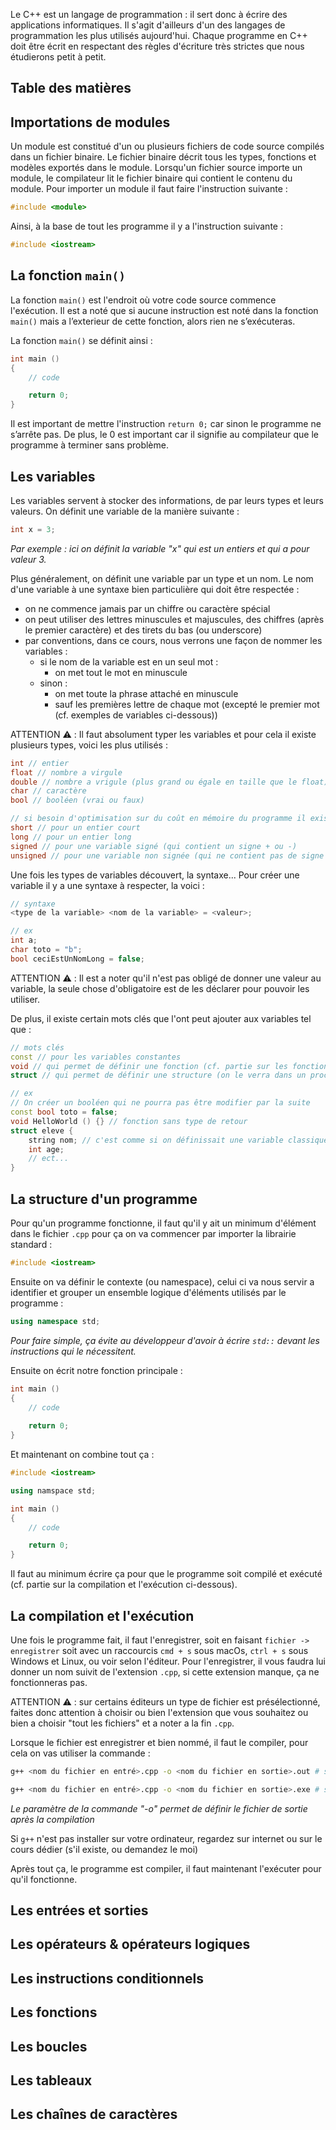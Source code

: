 
Le C++ est un langage de programmation : il sert donc à écrire des applications informatiques. Il s'agit d'ailleurs d'un des langages de programmation les plus utilisés aujourd'hui. Chaque programme en C++ doit être écrit en respectant des règles d'écriture très strictes que nous étudierons petit à petit.

## Table des matières




## Importations de modules

Un module est constitué d'un ou plusieurs fichiers de code source compilés dans un fichier binaire. Le fichier binaire décrit tous les types, fonctions et modèles exportés dans le module. Lorsqu'un fichier source importe un module, le compilateur lit le fichier binaire qui contient le contenu du module.
Pour importer un module il faut faire l'instruction suivante :

```c++
#include <module>
```

Ainsi, à la base de tout les programme il y a l'instruction suivante :
```c++
#include <iostream>
```


## La fonction `main()`

La fonction `main()` est l'endroit où votre code source commence l'exécution. Il est a noté que si aucune instruction est noté dans la fonction `main()` mais a l’exterieur de cette fonction, alors rien ne s’exécuteras.

La fonction `main()` se définit ainsi :

```c++
int main () 
{
	// code

	return 0;
}
```

Il est important de mettre l'instruction `return 0;` car sinon le programme ne s’arrête pas. De plus, le 0 est important car il signifie au compilateur que le programme à terminer sans problème.


## Les variables

Les variables servent à stocker des informations, de par leurs types et leurs valeurs. On définit une variable de la manière suivante :
``` cpp
int x = 3;
```
*Par exemple : ici on définit la variable "x" qui est un entiers et qui a pour valeur 3.*

Plus généralement, on définit une variable par un type et un nom. Le nom d'une variable à une syntaxe bien particulière qui doit être respectée :
* on ne commence jamais par un chiffre ou caractère spécial
* on peut utiliser des lettres minuscules et majuscules, des chiffres (après le premier caractère) et des tirets du bas (ou underscore)
* par conventions, dans ce cours, nous verrons une façon de nommer les variables : 
	* si le nom de la variable est en un seul mot :
		- on met tout le mot en minuscule
	- sinon :
		- on met toute la phrase attaché en minuscule 
		- sauf les premières lettre de chaque mot (excepté le premier mot (cf. exemples de variables ci-dessous))

ATTENTION ⚠️ : Il faut absolument typer les variables et pour cela il existe plusieurs types, voici les plus utilisés :
```cpp
int // entier
float // nombre a virgule
double // nombre a vrigule (plus grand ou égale en taille que le float)
char // caractère
bool // booléen (vrai ou faux)

// si besoin d'optimisation sur du coût en mémoire du programme il existe :
short // pour un entier court
long // pour un entier long
signed // pour une variable signé (qui contient un signe + ou -)
unsigned // pour une variable non signée (qui ne contient pas de signe + ou -)
```

Une fois les types de variables découvert, la syntaxe... Pour créer une variable il y a une syntaxe à respecter, la voici :

```cpp
// syntaxe
<type de la variable> <nom de la variable> = <valeur>;

// ex
int a;
char toto = "b";
bool ceciEstUnNomLong = false;
```
ATTENTION ⚠️ : Il est a noter qu'il n'est pas obligé de donner une valeur au variable, la seule chose d'obligatoire est de les déclarer pour pouvoir les utiliser.

De plus, il existe certain mots clés que l'ont peut ajouter aux variables tel que :
```cpp
// mots clés
const // pour les variables constantes
void // qui permet de définir une fonction (cf. partie sur les fonctions)
struct // qui permet de définir une structure (on le verra dans un prochain cours)

// ex
// On créer un booléen qui ne pourra pas être modifier par la suite
const bool toto = false; 
void HelloWorld () {} // fonction sans type de retour
struct eleve {
	string nom; // c'est comme si on définissait une variable classique
	int age;
	// ect...
}
```

## La structure d'un programme

Pour qu'un programme fonctionne, il faut qu'il y ait un minimum d'élément dans le fichier `.cpp` pour ça on va commencer par importer la librairie standard :

```cpp
#include <iostream>
```

Ensuite on va définir le contexte (ou namespace), celui ci va nous servir a identifier et grouper un ensemble logique d'éléments utilisés par le programme :

```cpp
using namespace std;
```
*Pour faire simple, ça évite au développeur d'avoir à écrire `std::` devant les instructions qui le nécessitent.*

Ensuite on écrit notre fonction principale :

```cpp
int main ()
{
	// code
	
	return 0;
}
```

Et maintenant on combine tout ça :

```cpp
#include <iostream>

using namspace std;

int main ()
{
	// code

	return 0;
}
```

Il faut au minimum écrire ça pour que le programme soit compilé et exécuté (cf. partie sur la compilation et l'exécution ci-dessous).


## La compilation et l'exécution

Une fois le programme fait, il faut l'enregistrer, soit en faisant `fichier -> enregistrer` soit avec un raccourcis `cmd + s` sous macOs, `ctrl + s` sous Windows et Linux, ou voir selon l'éditeur. Pour l'enregistrer, il vous faudra lui donner un nom suivit de l'extension `.cpp`, si cette extension manque, ça ne fonctionneras pas. 

ATTENTION ⚠️ : sur certains éditeurs un type de fichier est présélectionné, faites donc attention à choisir ou bien l'extension que vous souhaitez ou bien a choisir "tout les fichiers" et a noter a la fin `.cpp`.

Lorsque le fichier est enregistrer et bien nommé, il faut le compiler, pour cela on vas utiliser la commande :

``` sh
g++ <nom du fichier en entré>.cpp -o <nom du fichier en sortie>.out # sous Linux et macOs

g++ <nom du fichier en entré>.cpp -o <nom du fichier en sortie>.exe # sous Windows
```
*Le paramètre de la commande "-o" permet de définir le fichier de sortie après la compilation*

Si `g++` n'est pas installer sur votre ordinateur, regardez sur internet ou sur le cours dédier (s'il existe, ou demandez le moi)

Après tout ça, le programme est compiler, il faut maintenant l'exécuter pour qu'il fonctionne.



## Les entrées et sorties

## Les opérateurs & opérateurs logiques

## Les instructions conditionnels

## Les fonctions

## Les boucles

## Les tableaux

## Les chaînes de caractères